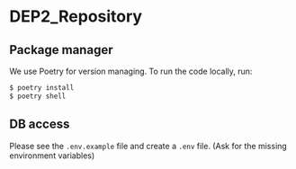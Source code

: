 # DEP2_Repository



## Package manager

We use Poetry for version managing. To run the code locally, run:

```python
$ poetry install
$ poetry shell
```

## DB access

Please see the `.env.example` file and create a `.env` file. (Ask for the missing environment variables) 
